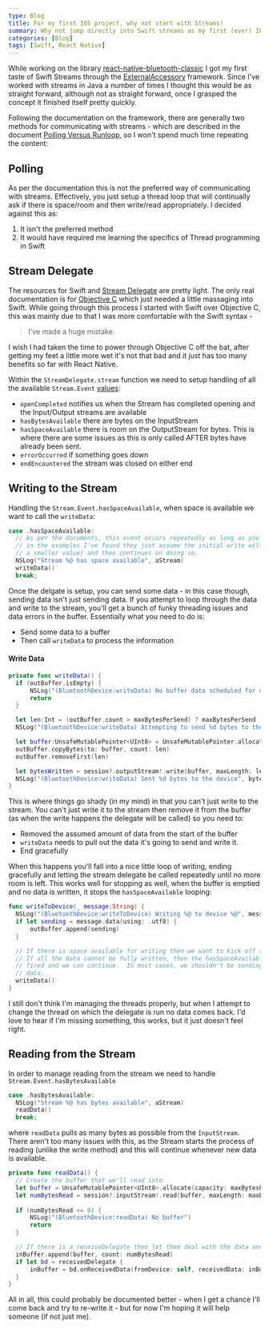 ```yaml
---
type: Blog
title: For my first IOS project, why not start with Streams!
summary: Why not jump directly into Swift streams as my first (ever) IOS project.  What could go wrong?
categories: [Blog]
tags: [Swift, React Native]
---
```


While working on the library [react-native-bluetooth-classic](https://github.com/kenjdavidson/react-native-bluetooth-classic) I got my first taste of Swift Streams through the [ExternalAccessory](https://developer.apple.com/documentation/externalaccessory) framework.  Since I've worked with streams in Java a number of times I thought this would be as straight forward, although not as straight forward, once I grasped the concept it finished itself pretty quickly.

Following the documentation on the framework, there are generally two methods for communicating with streams - which are described in the document [Polling Versus Runloop](https://developer.apple.com/library/archive/documentation/Cocoa/Conceptual/Streams/Articles/PollingVersusRunloop.html), so I won't spend much time repeating the content:

## Polling

As per the documentation this is not the preferred way of communicating with streams.  Effectively, you just setup a thread loop that will continually ask if there is space/room and then write/read appropriately.  I decided against this as:

1. It isn't the preferred method
2. It would have required me learning the specifics of Thread programming in Swift

## Stream Delegate

The resources for Swift and [Stream Delegate](https://developer.apple.com/documentation/foundation/streamdelegate) are pretty light.  The only real documentation is for [Objective C](https://developer.apple.com/library/archive/documentation/Cocoa/Conceptual/Streams/Streams.html#//apple_ref/doc/uid/10000188-SW1) which just needed a little massaging into Swift.  While going through this process I started with Swift over Objective C, this was mainly due to that I was more comfortable with the Swift syntax -

<blockquote cite="Gob Bluth">
<p> I've made a huge mistake.</p>
</blockquote>

I wish I had taken the time to power through Objective C off the bat, after getting my feet a little more wet it's not that bad and it just has too many benefits so far with React Native.

Within the `StreamDelegate.stream` function we need to setup handling of all the available `Stream.Event` [values](https://developer.apple.com/documentation/foundation/stream/event):

- `openCompleted` notifies us when the Stream has completed opening and the Input/Output streams are available 
- `hasBytesAvailable` there are bytes on the InputStream
- `hasSpaceAvailable` there is room on the OutputStream for bytes.  This is where there are some issues as this is only called AFTER bytes have already been sent. 
- `errorOccurred` if something goes down
- `endEncountered` the stream was closed on either end

## Writing to the Stream

Handling the `Stream.Event.hasSpaceAvailable`, when space is available we want to call the `writeData`:

```swift
case .hasSpaceAvailable:
  // As per the documents, this event occurs repeatedly as long as you're writing data
  // in the examples I've found they just assume the initial write will work (using
  // a smaller value) and then continues on doing so.
  NSLog("Stream %@ has space available", aStream)
  writeData()
  break;
```

Once the delgate is setup, you can send some data - in this case though, sending data isn't just sending data.  If you attempt to loop through the data and write to the stream, you'll get a bunch of funky threading issues and data errors in the buffer.  Essentially what you need to do is:

- Send some data to a buffer
- Then call `writeData` to process the information

#### Write Data

```swift
private func writeData() {
  if (outBuffer.isEmpty) {
      NSLog("(BluetoothDevice:writeData) No buffer data scheduled for deliver")
      return
  }

  let len:Int = (outBuffer.count > maxBytesPerSend) ? maxBytesPerSend : outBuffer.count
  NSLog("(BluetoothDevice:writeData) Attempting to send %d bytes to the device", len)

  let buffer:UnsafeMutablePointer<UInt8> = UnsafeMutablePointer.allocate(capacity: len)
  outBuffer.copyBytes(to: buffer, count: len)
  outBuffer.removeFirst(len)

  let bytesWritten = session?.outputStream!.write(buffer, maxLength: len) ?? 0
  NSLog("(BluetoothDevice:writeData) Sent %d bytes to the device", bytesWritten)
}
```

This is where things go shady (in my mind) in that you can't just write to the stream.  You can't just write it to the stream then remove it from the buffer (as when the write happens the delegate will be called) so you need to:

- Removed the assumed amount of data from the start of the buffer
- `writeData` needs to pull out the data it's going to send and write it.
- End gracefully

When this happens you'll fall into a nice little loop of writing, ending gracefully and letting the stream delegate be called repeatedly until no more room is left.  This works well for stopping as well, when the buffer is emptied and no data is written, it stops the `hasSpaceAvailable` looping:

```swift
func writeToDevice(_ message:String) {
  NSLog("(BluetoothDevice:writeToDevice) Writing %@ to device %@", message, accessory.serialNumber)
  if let sending = message.data(using: .utf8) {
      outBuffer.append(sending)
  }

  // If there is space available for writing then we want to kick off the process.
  // If all the data cannot be fully written, then the hasSpaceAvailable will be
  // fired and we can continue.  In most cases, we shouldn't be sending that much
  // data.
  writeData()
}
```

I still don't think I'm managing the threads properly, but when I attempt to change the thread on which the delegate is run no data comes back.  I'd love to hear if I'm missing something, this works, but it just doesn't feel right.

## Reading from the Stream

In order to manage reading from the stream we need to handle `Stream.Event.hasBytesAvailable`

```swift
case .hasBytesAvailable:
  NSLog("Stream %@ has bytes available", aStream)
  readData()
  break;
```

where `readData` pulls as many bytes as possible from the `InputStream`.  There aren't too many issues with this, as the Stream starts the process of reading (unlike the write method) and this will continue whenever new data is available.

```swift
private func readData() {
  // Create the buffer that we'll read into
  let buffer = UnsafeMutablePointer<UInt8>.allocate(capacity: maxBytesPerReceive)
  let numBytesRead = session?.inputStream!.read(buffer, maxLength: maxBytesPerReceive) ?? 0
  
  if (numBytesRead <= 0) {
      NSLog("(BluetoothDevice:readData) No buffer")
      return
  }

  // If there is a receiveDelegate then let them deal with the data and update with the remaining
  inBuffer.append(buffer, count: numBytesRead)
  if let bd = receivedDelegate {            
      inBuffer = bd.onReceivedData(fromDevice: self, receivedData: inBuffer)
  }
}
```

All in all, this could probably be documented better - when I get a chance I'll come back and try to re-write it - but for now I'm hoping it will help someone (if not just me).